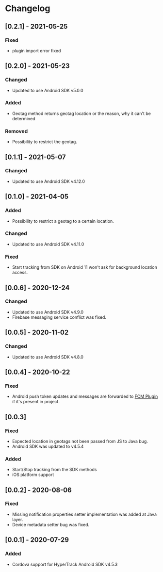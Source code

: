 # Changelog

## [0.2.1] - 2021-05-25
### Fixed
- plugin import error fixed

## [0.2.0] - 2021-05-23
### Changed
- Updated to use Android SDK v5.0.0
### Added 
- Geotag method returns geotag location or the reason, why it can't be determined
### Removed
- Possibility to restrict the geotag.

## [0.1.1] - 2021-05-07
### Changed
- Updated to use Android SDK v4.12.0

## [0.1.0] - 2021-04-05
### Added
- Possibility to restrict a geotag to a certain location.
### Changed
- Updated to use Android SDK v4.11.0
### Fixed
- Start tracking from SDK on Android 11 won't ask for background location access.

## [0.0.6] - 2020-12-24
### Changed
- Updated to use Android SDK v4.9.0
- Firebase messaging service conflict was fixed.

## [0.0.5] - 2020-11-02
### Changed
- Updated to use Android SDK v4.8.0

## [0.0.4] - 2020-10-22
### Fixed
- Android push token updates and messages are forwarded to [FCM Plugin](https://github.com/andrehtissot/cordova-plugin-fcm-with-dependecy-updated) if it's present in project.

## [0.0.3]
### Fixed
- Expected location in geotags not been passed from JS to Java bug.
- Android SDK was updated to v4.5.4
### Added
- Start/Stop tracking from the SDK methods
- iOS platform support

## [0.0.2] - 2020-08-06
### Fixed
- Missing notification properties setter implementation was added at Java layer.
- Device metadata setter bug was fixed.

##  [0.0.1] - 2020-07-29
### Added
- Cordova support for HyperTrack Android SDK v4.5.3
